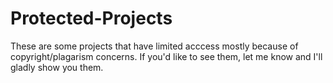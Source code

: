 # Protected-Projects
These are some projects that have limited acccess mostly because of copyright/plagarism concerns. If you'd like to see them, let me know and I'll gladly show you them.
